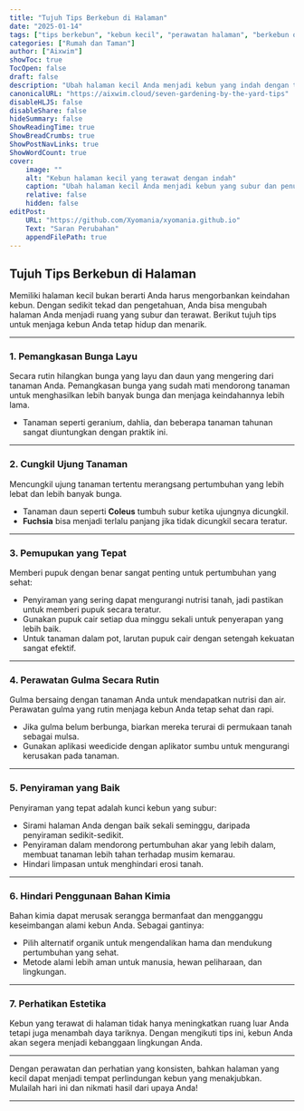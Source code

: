 ```yaml
---
title: "Tujuh Tips Berkebun di Halaman"
date: "2025-01-14"
tags: ["tips berkebun", "kebun kecil", "perawatan halaman", "berkebun organik"]
categories: ["Rumah dan Taman"]
author: ["Aixwim"]
showToc: true
TocOpen: false
draft: false
description: "Ubah halaman kecil Anda menjadi kebun yang indah dengan tujuh tips berkebun sederhana dan efektif ini."
canonicalURL: "https://aixwim.cloud/seven-gardening-by-the-yard-tips"
disableHLJS: false
disableShare: false
hideSummary: false
ShowReadingTime: true
ShowBreadCrumbs: true
ShowPostNavLinks: true
ShowWordCount: true
cover:
    image: ""
    alt: "Kebun halaman kecil yang terawat dengan indah"
    caption: "Ubah halaman kecil Anda menjadi kebun yang subur dan penuh warna dengan tips mudah ini."
    relative: false
    hidden: false
editPost:
    URL: "https://github.com/Xyomania/xyomania.github.io"
    Text: "Saran Perubahan"
    appendFilePath: true
---
```


## Tujuh Tips Berkebun di Halaman

Memiliki halaman kecil bukan berarti Anda harus mengorbankan keindahan kebun. Dengan sedikit tekad dan pengetahuan, Anda bisa mengubah halaman Anda menjadi ruang yang subur dan terawat. Berikut tujuh tips untuk menjaga kebun Anda tetap hidup dan menarik.

---

### 1. **Pemangkasan Bunga Layu**
Secara rutin hilangkan bunga yang layu dan daun yang mengering dari tanaman Anda. Pemangkasan bunga yang sudah mati mendorong tanaman untuk menghasilkan lebih banyak bunga dan menjaga keindahannya lebih lama.  
- Tanaman seperti geranium, dahlia, dan beberapa tanaman tahunan sangat diuntungkan dengan praktik ini.

---

### 2. **Cungkil Ujung Tanaman**
Mencungkil ujung tanaman tertentu merangsang pertumbuhan yang lebih lebat dan lebih banyak bunga.  
- Tanaman daun seperti **Coleus** tumbuh subur ketika ujungnya dicungkil.  
- **Fuchsia** bisa menjadi terlalu panjang jika tidak dicungkil secara teratur.

---

### 3. **Pemupukan yang Tepat**
Memberi pupuk dengan benar sangat penting untuk pertumbuhan yang sehat:  
- Penyiraman yang sering dapat mengurangi nutrisi tanah, jadi pastikan untuk memberi pupuk secara teratur.  
- Gunakan pupuk cair setiap dua minggu sekali untuk penyerapan yang lebih baik.  
- Untuk tanaman dalam pot, larutan pupuk cair dengan setengah kekuatan sangat efektif.

---

### 4. **Perawatan Gulma Secara Rutin**
Gulma bersaing dengan tanaman Anda untuk mendapatkan nutrisi dan air. Perawatan gulma yang rutin menjaga kebun Anda tetap sehat dan rapi.  
- Jika gulma belum berbunga, biarkan mereka terurai di permukaan tanah sebagai mulsa.  
- Gunakan aplikasi weedicide dengan aplikator sumbu untuk mengurangi kerusakan pada tanaman.

---

### 5. **Penyiraman yang Baik**
Penyiraman yang tepat adalah kunci kebun yang subur:  
- Sirami halaman Anda dengan baik sekali seminggu, daripada penyiraman sedikit-sedikit.  
- Penyiraman dalam mendorong pertumbuhan akar yang lebih dalam, membuat tanaman lebih tahan terhadap musim kemarau.  
- Hindari limpasan untuk menghindari erosi tanah.

---

### 6. **Hindari Penggunaan Bahan Kimia**
Bahan kimia dapat merusak serangga bermanfaat dan mengganggu keseimbangan alami kebun Anda. Sebagai gantinya:  
- Pilih alternatif organik untuk mengendalikan hama dan mendukung pertumbuhan yang sehat.  
- Metode alami lebih aman untuk manusia, hewan peliharaan, dan lingkungan.

---

### 7. **Perhatikan Estetika**
Kebun yang terawat di halaman tidak hanya meningkatkan ruang luar Anda tetapi juga menambah daya tariknya. Dengan mengikuti tips ini, kebun Anda akan segera menjadi kebanggaan lingkungan Anda.

---

Dengan perawatan dan perhatian yang konsisten, bahkan halaman yang kecil dapat menjadi tempat perlindungan kebun yang menakjubkan. Mulailah hari ini dan nikmati hasil dari upaya Anda!

---
